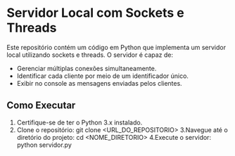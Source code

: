 # Servidor Local com Sockets e Threads

Este repositório contém um código em Python que implementa um servidor local utilizando sockets e threads. O servidor é capaz de:

- Gerenciar múltiplas conexões simultaneamente.
- Identificar cada cliente por meio de um identificador único.
- Exibir no console as mensagens enviadas pelos clientes.

## Como Executar

1. Certifique-se de ter o Python 3.x instalado.
2. Clone o repositório:
  git clone <URL_DO_REPOSITORIO>
3.Navegue até o diretório do projeto:
  cd <NOME_DIRETORIO>
4.Execute o servidor:
   python servidor.py
